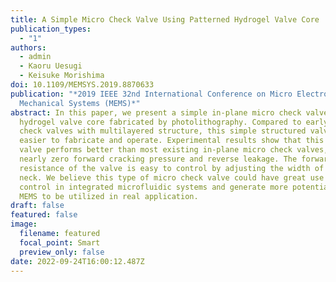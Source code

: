 ```yaml
---
title: A Simple Micro Check Valve Using Patterned Hydrogel Valve Core
publication_types:
  - "1"
authors:
  - admin
  - Kaoru Uesugi
  - Keisuke Morishima
doi: 10.1109/MEMSYS.2019.8870633
publication: "*2019 IEEE 32nd International Conference on Micro Electro
  Mechanical Systems (MEMS)*"
abstract: In this paper, we present a simple in-plane micro check valve using a
  hydrogel valve core fabricated by photolithography. Compared to early micro
  check valves with multilayered structure, this simple structured valve is much
  easier to fabricate and operate. Experimental results show that this check
  valve performs better than most existing in-plane micro check valves, with
  nearly zero forward cracking pressure and reverse leakage. The forward fluidic
  resistance of the valve is easy to control by adjusting the width of valve
  neck. We believe this type of micro check valve could have great use of flow
  control in integrated microfluidic systems and generate more potentials for
  MEMS to be utilized in real application.
draft: false
featured: false
image:
  filename: featured
  focal_point: Smart
  preview_only: false
date: 2022-09-24T16:00:12.487Z
---
```

